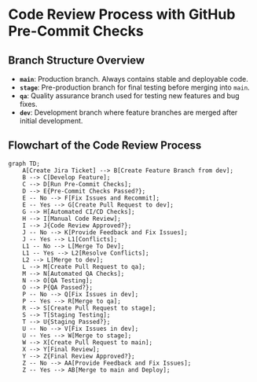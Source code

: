 # Code Review Process with GitHub Pre-Commit Checks

## Branch Structure Overview
- **`main`**: Production branch. Always contains stable and deployable code.
- **`stage`**: Pre-production branch for final testing before merging into `main`.
- **`qa`**: Quality assurance branch used for testing new features and bug fixes.
- **`dev`**: Development branch where feature branches are merged after initial development.

## Flowchart of the Code Review Process

```mermaid
graph TD;
    A[Create Jira Ticket] --> B[Create Feature Branch from dev];
    B --> C[Develop Feature];
    C --> D[Run Pre-Commit Checks];
    D --> E{Pre-Commit Checks Passed?};
    E -- No --> F[Fix Issues and Recommit];
    E -- Yes --> G[Create Pull Request to dev];
    G --> H[Automated CI/CD Checks];
    H --> I[Manual Code Review];
    I --> J{Code Review Approved?};
    J -- No --> K[Provide Feedback and Fix Issues];
    J -- Yes --> L1[Conflicts];
    L1 -- No --> L[Merge To Dev];
    L1 -- Yes --> L2[Resolve Conflicts];
    L2 --> L[Merge to dev];
    L --> M[Create Pull Request to qa];
    M --> N[Automated QA Checks];
    N --> O[QA Testing];
    O --> P{QA Passed?};
    P -- No --> Q[Fix Issues in dev];
    P -- Yes --> R[Merge to qa];
    R --> S[Create Pull Request to stage];
    S --> T[Staging Testing];
    T --> U{Staging Passed?};
    U -- No --> V[Fix Issues in dev];
    U -- Yes --> W[Merge to stage];
    W --> X[Create Pull Request to main];
    X --> Y[Final Review];
    Y --> Z{Final Review Approved?};
    Z -- No --> AA[Provide Feedback and Fix Issues];
    Z -- Yes --> AB[Merge to main and Deploy];
